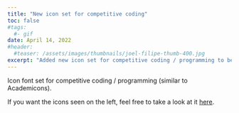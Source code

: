 ```yaml
---
title: "New icon set for competitive coding"
toc: false
#tags:
  #- gif
date: April 14, 2022
#header:
  #teaser: /assets/images/thumbnails/joel-filipe-thumb-400.jpg
excerpt: "Added new icon set for competitive coding / programming to be added to your website."
---
```


Icon font set for competitive coding / programming (similar to Academicons).

If you want the icons seen on the left, feel free to take a look at it [here](https://github.com/cschindlbeck/compcodicons).

